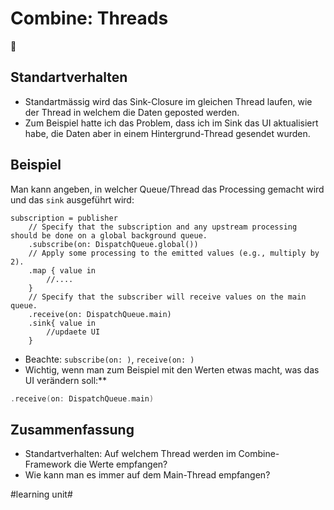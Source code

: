 # Combine: Threads
🔀

## Standartverhalten
- Standartmässig wird das Sink-Closure im gleichen Thread laufen, wie der Thread in welchem die Daten geposted werden.
- Zum Beispiel hatte ich das Problem, dass ich im Sink das UI aktualisiert habe, die Daten aber in einem Hintergrund-Thread gesendet wurden.

## Beispiel
Man kann angeben, in welcher Queue/Thread das Processing gemacht wird und das `sink` ausgeführt wird:

```
subscription = publisher
    // Specify that the subscription and any upstream processing should be done on a global background queue.
    .subscribe(on: DispatchQueue.global())
    // Apply some processing to the emitted values (e.g., multiply by 2).
    .map { value in
        //....
    }
    // Specify that the subscriber will receive values on the main queue.
    .receive(on: DispatchQueue.main)
    .sink{ value in
        //updaete UI
    }
```

- Beachte: `subscribe(on: )`, `receive(on: )`
- Wichtig, wenn man zum Beispiel mit den Werten etwas macht, was das UI verändern soll:** 
```swift
.receive(on: DispatchQueue.main)
```


## Zusammenfassung
- Standartverhalten: Auf welchem Thread werden im Combine-Framework die Werte empfangen?
- Wie kann man es immer auf dem Main-Thread empfangen?

#learning unit#